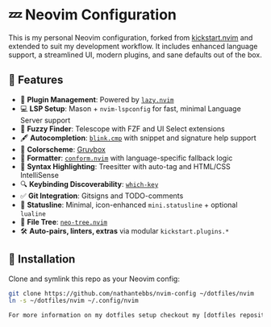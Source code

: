 # 💤 Neovim Configuration

This is my personal Neovim configuration, forked from [kickstart.nvim](https://github.com/nvim-lua/kickstart.nvim) and extended to suit my development workflow. It includes enhanced language support, a streamlined UI, modern plugins, and sane defaults out of the box.

## 🚀 Features

- 🧠 **Plugin Management**: Powered by [`lazy.nvim`](https://github.com/folke/lazy.nvim)
- 💻 **LSP Setup**: Mason + `nvim-lspconfig` for fast, minimal Language Server support
- 🔎 **Fuzzy Finder**: Telescope with FZF and UI Select extensions
- 🖋️ **Autocompletion**: [`blink.cmp`](https://github.com/saghen/blink.cmp) with snippet and signature help support
- 🎨 **Colorscheme**: [Gruvbox](https://github.com/ellisonleao/gruvbox.nvim)
- 🧼 **Formatter**: [`conform.nvim`](https://github.com/stevearc/conform.nvim) with language-specific fallback logic
- 🌳 **Syntax Highlighting**: Treesitter with auto-tag and HTML/CSS IntelliSense
- 🔍 **Keybinding Discoverability**: [`which-key`](https://github.com/folke/which-key.nvim)
- ✅ **Git Integration**: Gitsigns and TODO-comments
- 📜 **Statusline**: Minimal, icon-enhanced `mini.statusline` + optional `lualine`
- 📁 **File Tree**: [`neo-tree.nvim`](https://github.com/nvim-neo-tree/neo-tree.nvim)
- 🛠 **Auto-pairs, linters, extras** via modular `kickstart.plugins.*`

## 🧰 Installation

Clone and symlink this repo as your Neovim config:

```bash
git clone https://github.com/nathantebbs/nvim-config ~/dotfiles/nvim
ln -s ~/dotfiles/nvim ~/.config/nvim

For more information on my dotfiles setup checkout my [dotfiles repository](https://github.com/nathantebbs/dotfiles)
